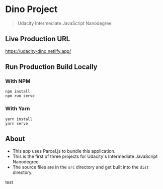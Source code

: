 # Dino Project

> Udacity Intermediate JavaScript Nanodegree

## Live Production URL

<https://udacity-dino.netlify.app/>

## Run Production Build Locally

### With NPM

```shell
npm install
npm run serve
```

### With Yarn

```shell
yarn install
yarn serve
```

## About

- This app uses Parcel.js to bundle this application.
- This is the first of three projects for Udacity's Intermediate JavaScript Nanodegree.
- The source files are in the `src` directory and get built into the `dist` directory.

test
